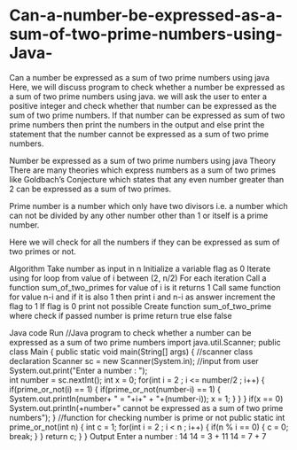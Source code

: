 # Can-a-number-be-expressed-as-a-sum-of-two-prime-numbers-using-Java-

Can a number be expressed as a sum of two prime numbers using java
Here, we will discuss program to check whether a number be expressed as a sum of two prime numbers using java.  we will ask the user to enter a positive integer and check whether that number can be expressed as the sum of two prime numbers. If that number can be expressed as sum of two prime numbers then print the numbers in the output and else print the statement that the number cannot be expressed as a sum of two prime numbers.

Number be expressed as a sum of two prime numbers using java
Theory
There are many theories which express numbers as a sum of two primes like Goldbach’s Conjecture which states that any even number greater than 2 can be expressed as a sum of two primes.

Prime number is a number which only have two divisors i.e. a number which can not be divided by any other number other than 1 or itself is a prime number.

Here we will check for all the numbers if they can be expressed as sum of two primes or not.

Algorithm
Take number as input in n
Initialize a variable flag as 0
Iterate using for loop from value of i between (2, n/2)
 For each iteration Call a function sum_of_two_primes for value of i is it returns 1
Call same function for value n-i and if it is also 1 then print i and n-i as answer increment the flag to 1
If flag is 0 print not possible
Create function sum_of_two_prime where check if passed number is prime return true else false

Java code
Run
//Java program to check whether a number can be expressed as a sum of two prime numbers
import java.util.Scanner;
public class Main
{
	public static void main(String[] args)
	{
		//scanner class declaration
		Scanner sc = new Scanner(System.in);
		//input from user
		System.out.print("Enter a number : ");				
		int number = sc.nextInt();
		int x = 0;
		for(int i = 2 ; i <= number/2 ; i++)
		{
			if(prime_or_not(i) == 1)
			{
				if(prime_or_not(number-i) == 1)
				{
					System.out.println(number+ " = "+i+" + "+(number-i));
					x = 1;
				}
			}
		}
		if(x == 0)
			System.out.println(+number+" cannot be expressed as a sum of two prime numbers");
	}
        //function for checking number is prime or not
	public static int prime_or_not(int n)
	{
		int c = 1;
		for(int i = 2 ; i < n ; i++)
		{
			if(n % i == 0)
			{
				c = 0;
				break;
			}
		}
		return c;
	}
}
Output
Enter a number : 14
14 = 3 + 11
14 = 7 + 7
